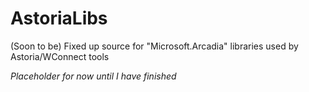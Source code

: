 # AstoriaLibs
(Soon to be) Fixed up source for "Microsoft.Arcadia" libraries used by Astoria/WConnect tools

*Placeholder for now until I have finished*
